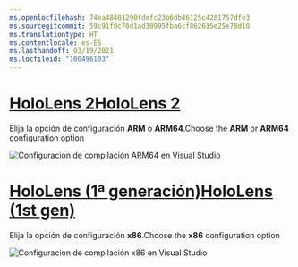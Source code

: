```yaml
---
ms.openlocfilehash: 74ea48401290fdefc23b6db46125c4281757dfe3
ms.sourcegitcommit: 59c91f8c70d1ad30995fba6cf862615e25e78d10
ms.translationtype: HT
ms.contentlocale: es-ES
ms.lasthandoff: 03/19/2021
ms.locfileid: "100496103"
---
```

# <a name="hololens-2"></a>[<span data-ttu-id="c0f8b-101">HoloLens 2</span><span class="sxs-lookup"><span data-stu-id="c0f8b-101">HoloLens 2</span></span>](#tab/hl2)

<span data-ttu-id="c0f8b-102">Elija la opción de configuración **ARM** o **ARM64**.</span><span class="sxs-lookup"><span data-stu-id="c0f8b-102">Choose the **ARM** or **ARM64** configuration option</span></span>

![Configuración de compilación ARM64 en Visual Studio](../images/arm64setting.png)

# <a name="hololens-1st-gen"></a>[<span data-ttu-id="c0f8b-104">HoloLens (1ª generación)</span><span class="sxs-lookup"><span data-stu-id="c0f8b-104">HoloLens (1st gen)</span></span>](#tab/hl)

<span data-ttu-id="c0f8b-105">Elija la opción de configuración **x86**.</span><span class="sxs-lookup"><span data-stu-id="c0f8b-105">Choose the **x86** configuration option</span></span>

![Configuración de compilación x86 en Visual Studio](../images/x86setting.png)